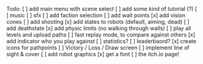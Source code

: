 Todo:
[ ] add main menu with scene select
[ ] add some kind of tutorial (?)
[ ] music
[ ] sfx
[ ] add faction selection
[ ] add wait points
[x] add vision cones
[ ] add shooting
[x] add states to robots (default, aiming, dead)
[ ] add deathstate
[x] add physic limits (no walking through walls)
[ ] play all levels and upload paths
[ ] fast replay mode, to compare against others
[x] add indicator who you play against
[ ] statistics?
[ ] leaderbaord?
[x] create icons for pathpoints
[ ] Victory / Loss / Draw screen
[ ] implement line of sight & cover
[ ] add robot graphics
[x] get a font
[ ] the itch.io page!